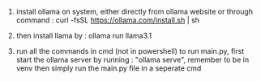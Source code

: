 
1. install ollama on system, either directly from ollama website or through command : curl -fsSL https://ollama.com/install.sh | sh
2. then install llama by : ollama run llama3.1

3. run all the commands in cmd (not in powershell)
to run main.py, first start the ollama server by running : "ollama serve", remember to be in venv
then simply run the main.py file in a seperate cmd
